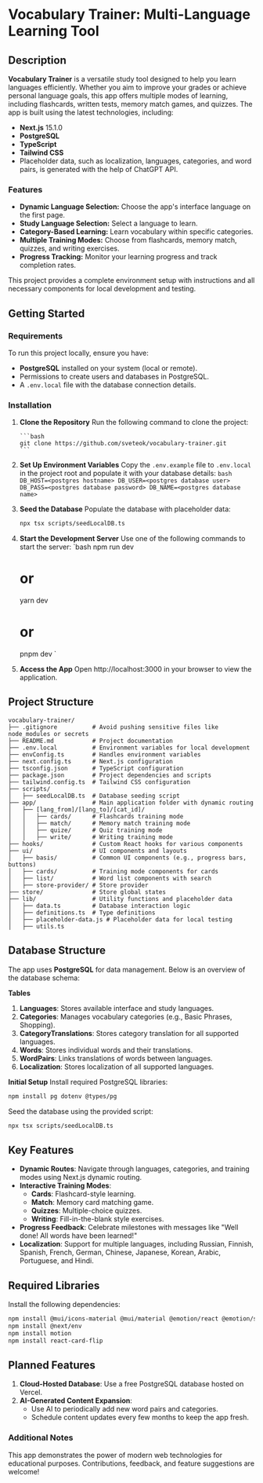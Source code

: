 # Vocabulary Trainer: Multi-Language Learning Tool

## Description

**Vocabulary Trainer** is a versatile study tool designed to help you learn languages efficiently. Whether you aim to improve your grades or achieve personal language goals, this app offers multiple modes of learning, including flashcards, written tests, memory match games, and quizzes.
The app is built using the latest technologies, including:

- **Next.js** 15.1.0
- **PostgreSQL**
- **TypeScript**
- **Tailwind CSS**
- Placeholder data, such as localization, languages, categories, and word pairs, is generated with the help of ChatGPT API.

### Features

- **Dynamic Language Selection:** Choose the app's interface language on the first page.
- **Study Language Selection:** Select a language to learn.
- **Category-Based Learning:** Learn vocabulary within specific categories.
- **Multiple Training Modes:** Choose from flashcards, memory match, quizzes, and writing exercises.
- **Progress Tracking:** Monitor your learning progress and track completion rates.

This project provides a complete environment setup with instructions and all necessary components for local development and testing.

## Getting Started

### Requirements

To run this project locally, ensure you have:

- **PostgreSQL** installed on your system (local or remote).
- Permissions to create users and databases in PostgreSQL.
- A `.env.local` file with the database connection details.

### Installation

1.  **Clone the Repository**
    Run the following command to clone the project:

        ```bash
        git clone https://github.com/sveteok/vocabulary-trainer.git
        ```

2.  **Set Up Environment Variables**
    Copy the `.env.example` file to `.env.local` in the project root and populate it with your database details:
    `bash
    DB_HOST=<postgres hostname>
    DB_USER=<postgres database user>
    DB_PASS=<postgres database password>
    DB_NAME=<postgres database name>
    `
3.  **Seed the Database**
    Populate the database with placeholder data:

    ```bash
    npx tsx scripts/seedLocalDB.ts
    ```

4.  **Start the Development Server**
    Use one of the following commands to start the server:
    `bash
    npm run dev
    # or
    yarn dev
    # or
    pnpm dev
    `
5.  **Access the App**
    Open http://localhost:3000 in your browser to view the application.

## Project Structure

    vocabulary-trainer/
    ├── .gitignore          # Avoid pushing sensitive files like node_modules or secrets
    ├── README.md           # Project documentation
    ├── .env.local          # Environment variables for local development
    ├── envConfig.ts        # Handles environment variables
    ├── next.config.ts      # Next.js configuration
    ├── tsconfig.json       # TypeScript configuration
    ├── package.json        # Project dependencies and scripts
    ├── tailwind.config.ts  # Tailwind CSS configuration
    ├── scripts/
    │   ├── seedLocalDB.ts  # Database seeding script
    ├── app/                # Main application folder with dynamic routing
    │   ├── [lang_from]/[lang_to]/[cat_id]/
    │   │   ├── cards/      # Flashcards training mode
    │   │   ├── match/      # Memory match training mode
    │   │   ├── quize/      # Quiz training mode
    │   │   ├── write/      # Writing training mode
    ├── hooks/              # Custom React hooks for various components
    ├── ui/                 # UI components and layouts
    │   ├── basis/          # Common UI components (e.g., progress bars, buttons)
    │   ├── cards/          # Training mode components for cards
    │   ├── list/           # Word list components with search
    │   ├── store-provider/ # Store provider
    ├── store/              # Store global states
    ├── lib/                # Utility functions and placeholder data
    │   ├── data.ts         # Database interaction logic
    │   ├── definitions.ts  # Type definitions
    │   ├── placeholder-data.js # Placeholder data for local testing
    │   ├── utils.ts

## Database Structure

The app uses **PostgreSQL** for data management. Below is an overview of the database schema:

**Tables**

1. **Languages**: Stores available interface and study languages.
2. **Categories**: Manages vocabulary categories (e.g., Basic Phrases, Shopping).
3. **CategoryTranslations**: Stores category translation for all supported languages.
4. **Words**: Stores individual words and their translations.
5. **WordPairs**: Links translations of words between languages.
6. **Localization**: Stores localization of all supported languages.

**Initial Setup**
Install required PostgreSQL libraries:

```bash
npm install pg dotenv @types/pg
```

Seed the database using the provided script:

```bash
npx tsx scripts/seedLocalDB.ts
```

## Key Features

- **Dynamic Routes**: Navigate through languages, categories, and training modes using Next.js dynamic routing.
- **Interactive Training Modes**:
  - **Cards**: Flashcard-style learning.
  - **Match**: Memory card matching game.
  - **Quizzes**: Multiple-choice quizzes.
  - **Writing**: Fill-in-the-blank style exercises.
- **Progress Feedback**: Celebrate milestones with messages like "Well done! All words have been learned!"
- **Localization**: Support for multiple languages, including Russian, Finnish, Spanish, French, German, Chinese, Japanese, Korean, Arabic, Portuguese, and Hindi.

## Required Libraries

Install the following dependencies:

```bash
npm install @mui/icons-material @mui/material @emotion/react @emotion/styled
npm install @next/env
npm install motion
npm install react-card-flip
```

## Planned Features

1. **Cloud-Hosted Database**: Use a free PostgreSQL database hosted on Vercel.
2. **AI-Generated Content Expansion**:
   - Use AI to periodically add new word pairs and categories.
   - Schedule content updates every few months to keep the app fresh.

### Additional Notes

This app demonstrates the power of modern web technologies for educational purposes. Contributions, feedback, and feature suggestions are welcome!
